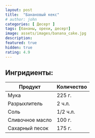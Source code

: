 ```yaml
---
layout: post
title:  "Банановый кекс"
# author: john
categories: [ Десерт ]
tags: [бананы, орехи, десерт]
image: assets/images/banana_cake.jpg
description:
featured: true
hidden: true
rating: 4.9
---
```


## Ингридиенты:

|Продукт|Количество|
|--|--|
|Мука|225 г.|
|Разрыхлитель|2 ч.л.|
|Соль|1/2 ч.л.|
|Сливочное масло|100 г.|
|Сахарный песок|175 г.|
